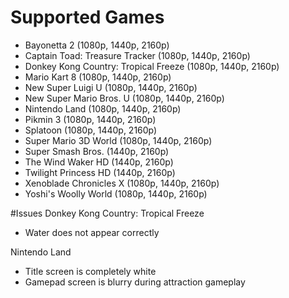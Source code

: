 # Supported Games

- Bayonetta 2 (1080p, 1440p, 2160p)
- Captain Toad: Treasure Tracker (1080p, 1440p, 2160p)
- Donkey Kong Country: Tropical Freeze (1080p, 1440p, 2160p)
- Mario Kart 8 (1080p, 1440p, 2160p)
- New Super Luigi U (1080p, 1440p, 2160p)
- New Super Mario Bros. U (1080p, 1440p, 2160p)
- Nintendo Land (1080p, 1440p, 2160p)
- Pikmin 3 (1080p, 1440p, 2160p)
- Splatoon (1080p, 1440p, 2160p)
- Super Mario 3D World (1080p, 1440p, 2160p)
- Super Smash Bros. (1440p, 2160p)
- The Wind Waker HD (1440p, 2160p)
- Twilight Princess HD (1440p, 2160p)
- Xenoblade Chronicles X (1080p, 1440p, 2160p)
- Yoshi's Woolly World (1080p, 1440p, 2160p)

#Issues
Donkey Kong Country: Tropical Freeze

- Water does not appear correctly

Nintendo Land

- Title screen is completely white
- Gamepad screen is blurry during attraction gameplay